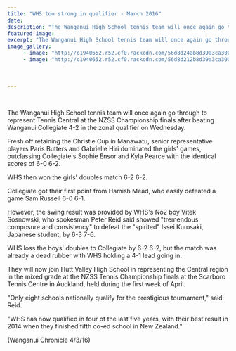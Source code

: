 ```yaml
---
title: "WHS too strong in qualifier - March 2016"
date: 
description: "The Wanganui High School tennis team will once again go through to represent Tennis Central at the NZSS Championship finals after beating Wanganui Collegiate 4-2 in the zonal qualifier on Wednesday."
featured-image: 
excerpt: "The Wanganui High School tennis team will once again go through to represent Tennis Central at the NZSS Championship finals after beating Wanganui Collegiate 4-2 in the zonal qualifier on Wednesday, Wanganui Chronicle article on 4/3/16..."
image_gallery:
     - image: "http://c1940652.r52.cf0.rackcdn.com/56d8d24ab8d39a3ca3000ea1/12032.jpg"
     - image: "http://c1940652.r52.cf0.rackcdn.com/56d8d212b8d39a3ca3000e9f/12367.jpg"
	
	
	
---
```


<p>&nbsp;</p>
<p>The Wanganui High School tennis team will once again go through to represent Tennis Central at the NZSS Championship finals after beating Wanganui Collegiate 4-2 in the zonal qualifier on Wednesday.</p>
<p>Fresh off retaining the Christie Cup in Manawatu, senior representative players Paris Butters and Gabrielle Hiri dominated the girls' games, outclassing Collegiate's Sophie Ensor and Kyla Pearce with the identical scores of 6-0 6-2.</p>
<p>WHS then won the girls' doubles match 6-2 6-2.</p>
<p>Collegiate got their first point from Hamish Mead, who easily defeated a game Sam Russell 6-0 6-1.</p>
<p>However, the swing result was provided by WHS's No2 boy Vitek Sosnowski, who spokesman Peter Reid said showed "tremendous composure and consistency" to defeat the "spirited" Issei Kurosaki, Japanese student, by 6-3 7-6.</p>
<p>WHS loss the boys' doubles to Collegiate by 6-2 6-2, but the match was already a dead rubber with WHS holding a 4-1 lead going in.</p>
<p>They will now join Hutt Valley High School in representing the Central region in the mixed grade at the NZSS Tennis Championship finals at the Scarboro Tennis Centre in Auckland, held during the first week of April.</p>
<p>"Only eight schools nationally qualify for the prestigious tournament," said Reid.</p>
<p>"WHS has now qualified in four of the last five years, with their best result in 2014 when they finished fifth co-ed school in New Zealand."</p>
<p>(Wanganui Chronicle 4/3/16)</p>

